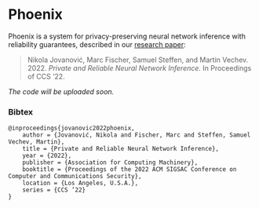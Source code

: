 # Phoenix

Phoenix is a system for privacy-preserving neural network inference with reliability guarantees, described in our [research paper][jovanovic2022phoenix]:

> Nikola Jovanović, Marc Fischer, Samuel Steffen, and Martin Vechev. 2022. _Private and Reliable Neural Network Inference._ In Proceedings of CCS ’22.

[jovanovic2022phoenix]: https://www.sri.inf.ethz.ch/publications/jovanovic2022phoenix

_The code will be uploaded soon._

### Bibtex

```
@inproceedings{jovanovic2022phoenix,
    author = {Jovanović, Nikola and Fischer, Marc and Steffen, Samuel Vechev, Martin},
    title = {Private and Reliable Neural Network Inference},
    year = {2022},
    publisher = {Association for Computing Machinery},
    booktitle = {Proceedings of the 2022 ACM SIGSAC Conference on Computer and Communications Security},
    location = {Los Angeles, U.S.A.},
    series = {CCS ’22}
}
```
